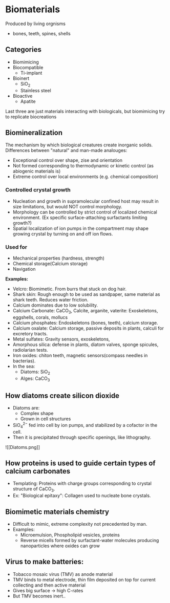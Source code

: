 # Biomaterials
Produced by living orgnisms
- bones, teeth, spines, shells

## Categories
- Biomimicing
- Biocompatible
	- Ti-implant
- Bioinert
	- SiO$_2$
	- Stainless steel
- Bioactive
	- Apatite

Last three are just materials interacting with biologicals, but biomimicing try to replicate biocreations

## Biomineralization
The mechanism by which biological creatures create inorganic solids.
Differences between "natural" and man-made analouges:
- Exceptional control over shape, zise and orientation
- Not formed corresponding to thermodynamic or kinetic control (as abiogenic materials is)
- Extreme control over local environments (e.g. chemical composition)

### Controlled crystal growth
- Nucleation and growth in supramolecular confined host may result in size limitations, but would NOT control morphology.
- Morphology can be controlled by strict control of localized chemical environment. (Ex specific surface-attaching surfactants limiting growth?)
- Spatial localization of ion pumps in the compartment may shape growing crystal by turning on and off ion flows.

### Used for
- Mechanical properties (hardness, strength)
- Chemical storage(Calcium storage)
- Navigation

**Examples:**
- Velcro: Biomimetic. From burrs that stuck on dog hair.
- Shark skin: Rough enough to be used as sandpaper, same material as shark teeth. Reduces water friction.
- Calcium dominates due to low solubility.
- Calcium Carbonate: CaCO$_3$, Calcite, arganite, vaterite: Exoskeletons, eggshells, corals, mollucs
- Calcium phosphates: Endoskeletons (bones, teeth), calcium storage.
- Calcium oxalate: Calcium storage, passive deposits in plants, calculi for excretory tracts.
- Metal sulfates: Gravity sensors, exoskeletons, 
- Amorphous silica: defense in plants, diatom valves, sponge spicules, radiolarian tests.
- Iron oxides: chiton teeth, magnetic sensors(compass needles in bacterias).
- In the sea:
	- Diatoms: SiO$_2$
	- Alges: CaCO$_3$


## How diatoms create silicon dioxide
- Diatoms are:
	- Complex shape
	- Grown in cell structures
- SiO$_4^{2-}$ fed into cell by ion pumps, and stabilized by a cofactor in the cell.
- Then it is precipitated through specific openings, like lithography.

![[Diatoms.png]]

## How proteins is used to guide certain types of calcium carbonates
- Templating: Proteins with charge groups corresponding to crystal structure of CaCO$_3$.
- Ex: "Biological epitaxy": Collagen used to nucleate bone crystals.

## Biomimetic materials chemistry
- Difficult to mimic, extreme complexity not precedented by man.
- Examples:
	- Microemulsion, Phospholipid vesicles, proteins
	- Reverse micells formed by surfactant-water molecules producing nanoparticles where oxides can grow

## Virus to make batteries:
- Tobacco mosaic virus (TMV) as anode material
- TMV binds to metal electrode, thin film deposited on top for current collecting and then active material
- Gives big surface -> high C-rates
- But TMV becomes inert..
